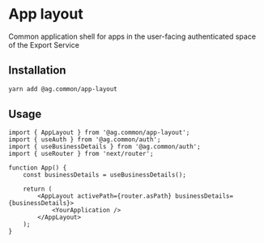 # App layout

Common application shell for apps in the user-facing authenticated space of the Export Service

## Installation

```sh
yarn add @ag.common/app-layout
```

## Usage

```tsx
import { AppLayout } from '@ag.common/app-layout';
import { useAuth } from '@ag.common/auth';
import { useBusinessDetails } from '@ag.common/auth';
import { useRouter } from 'next/router';

function App() {
	const businessDetails = useBusinessDetails();

	return (
		<AppLayout activePath={router.asPath} businessDetails={businessDetails}>
			<YourApplication />
		</AppLayout>
	);
}
```
